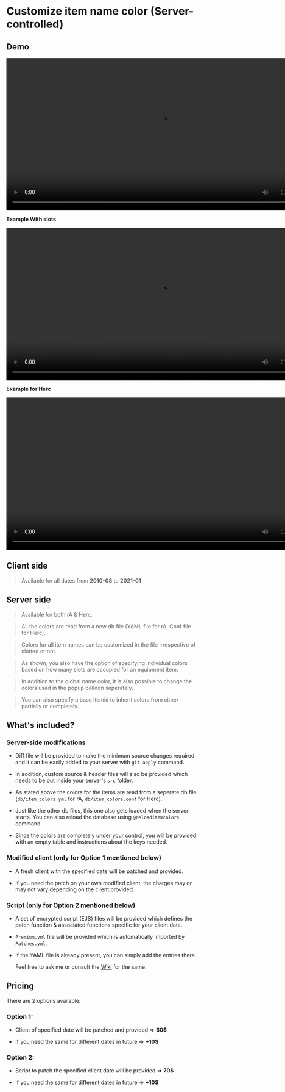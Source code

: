 
# Customize item name color (Server-controlled)

## Demo

<video src="https://raw.githubusercontent.com/Neo-Mind/Wikages/base/WARP/Clips/INameClrSrvr_Demo.mp4" width="800" controls></video>

**Example With slots**

<video src="https://raw.githubusercontent.com/Neo-Mind/Wikages/base/WARP/Clips/INameClrRa_slotDemo.mp4" width="800" controls></video>

**Example for Herc**

<video src="https://raw.githubusercontent.com/Neo-Mind/Wikages/base/WARP/Clips/INameClrHerc_slotDemo.mp4" width="800" controls></video>

## Client side
> Available for all dates from **2010-08** to **2021-01**

## Server side
> Available for both rA & Herc.

> All the colors are read from a new db file (YAML file for rA, Conf file for Herc).

> Colors for all item names can be customized in the file irrespective of slotted or not.

> As shown, you also have the option of specifying individual colors based on how many slots are occupied for an equipment item.

> In addition to the global name color, it is also possible to change the colors used in the popup balloon seperately.

> You can also specify a base itemid to inherit colors from either partially or completely.

## What's included?

### Server-side modifications

- Diff file will be provided to make the minimum source changes required and it can be easily added to your server with `git apply` command.

- In addition, custom source & header files will also be provided which needs to be put inside your server's `src` folder.

- As stated above the colors for the items are read from a seperate db file (`db/item_colors.yml` for rA, `db/item_colors.conf` for Herc).

- Just like the other db files, this one also gets loaded when the server starts. You can also reload the database using `@reloaditemcolors` command.

- Since the colors are completely under your control, you will be provided with an empty table and instructions about the keys needed.

### Modified client (only for Option 1 mentioned below)

- A fresh client with the specified date will be patched and provided.

- If you need the patch on your own modified client, the charges may or may not vary depending on the client provided.

### Script (only for Option 2 mentioned below)
- A set of encrypted script (EJS) files will be provided which defines the patch function & associated functions specific for your client date.

- `Premium.yml` file will be provided which is automatically imported by `Patches.yml`.

- If the YAML file is already present, you can simply add the entries there.

  Feel free to ask me or consult the [Wiki](https://github.com/Neo-Mind/WARP/wiki/Writing-Patches#defining-patches) for the same.

## Pricing
There are 2 options available:

### Option 1:

- Client of specified date will be patched and provided => **60$**

- If you need the same for different dates in future => **+10$**

### Option 2:

- Script to patch the specified client date will be provided => **70$**

- If you need the same for different dates in future => **+10$**

